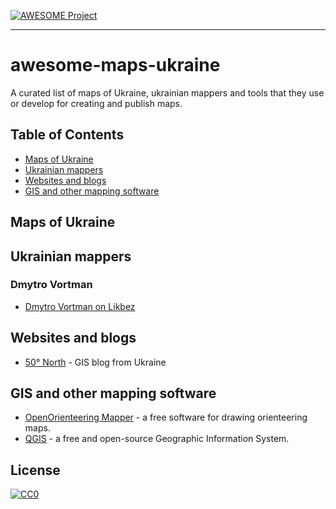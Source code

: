 [![AWESOME Project](https://camo.githubusercontent.com/1131548cf666e1150ebd2a52f44776d539f06324/68747470733a2f2f63646e2e7261776769742e636f6d2f73696e647265736f726875732f617765736f6d652f6d61737465722f6d656469612f6c6f676f2e737667)](https://github.com/sindresorhus/awesome)
***
# awesome-maps-ukraine

A curated list of maps of Ukraine, ukrainian mappers and tools that they use or develop for creating and publish maps.

## Table of Contents
- [Maps of Ukraine](#maps-of-ukraine)
- [Ukrainian mappers](#ukrainian-mappers)
- [Websites and blogs](#websites-and-blogs)
- [GIS and other mapping software](#gis-and-other-mapping-software)

## Maps of Ukraine

## Ukrainian mappers

### Dmytro Vortman

* [Dmytro Vortman on Likbez](http://likbez.org.ua/ua/author/vortman)

## Websites and blogs

* [50° North](http://50northspatial.org) - GIS blog from Ukraine

## GIS and other mapping software

* [OpenOrienteering Mapper](http://openorienteering.org/apps/mapper) - a free software for drawing orienteering maps.
* [QGIS](http://qgis.org) - a free and open-source Geographic Information System.


## License
[![CC0](http://mirrors.creativecommons.org/presskit/buttons/88x31/svg/cc-zero.svg)](https://creativecommons.org/publicdomain/zero/1.0/)
